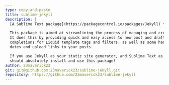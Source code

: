 ```yaml
---
type: copy-and-paste
title: sublime-jekyll
description: |
  [A Sublime Text package](https://packagecontrol.io/packages/Jekyll) for Jekyll static sites

  This package is aimed at streamlining the process of managing and creating new Jekyll posts.
  It does this by providing quick and easy access to new post and draft commands, snippets and
  completions for Liquid template tags and filters, as well as some handy commands for adding
  dates and upload links to your posts.

  If you use Jekyll as your static site generator, and Sublime Text as your text editor, you
  should absolutely install and use this package!
author: 23maverick23
git: git@github.com:23maverick23/sublime-jekyll.git
repository: https://github.com/23maverick23/sublime-jekyll
---
```

